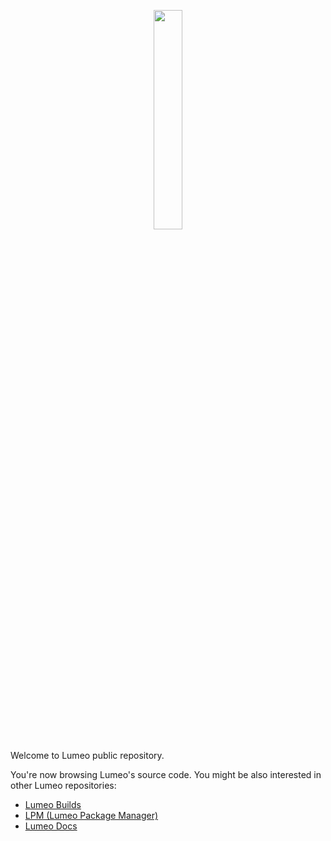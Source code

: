 <p align="center">
  <img src="ι Others\logo\logo 0103.png" width="30%" height="30%"/>
</p>

Welcome to Lumeo public repository.

You're now browsing Lumeo's source code. You might be also interested in other Lumeo repositories:
* [Lumeo Builds](https://github.com/vitkozel/Lumeo-Builds)
* [LPM (Lumeo Package Manager)](https://github.com/vitkozel/Lumeo-LPM)
* [Lumeo Docs](https://github.com/vitkozel/Lumeo-Docs)

